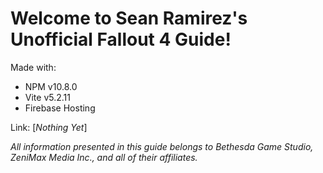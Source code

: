 # Welcome to Sean Ramirez's Unofficial Fallout 4 Guide!

Made with:
- NPM v10.8.0
- Vite v5.2.11
- Firebase Hosting

Link: [<i>Nothing Yet</i>]

<i>All information presented in this guide belongs to Bethesda Game Studio, ZeniMax Media Inc., and all of their affiliates.</i>
